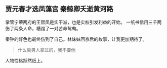 ## 贾元春才选凤藻宫 秦鲸卿夭逝黄河路

掌管宁荣两府的王熙凤是实干派，也是实权引发利益的开始。
一纸书信用三千两伤了两条人命，糟蹋了一对苦命鸳鸯。

秦钟的好色也最终伤到了自己。林妹妹回京后的故事，让我更加期待了。
> 什么臭男人拿过的，我不要他

人物性格跃然纸上。
